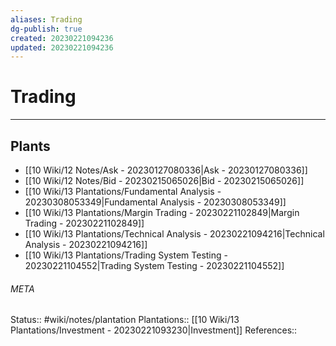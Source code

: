 ```yaml
---
aliases: Trading
dg-publish: true
created: 20230221094236
updated: 20230221094236
---
```

# Trading
---



## Plants
- [[10 Wiki/12 Notes/Ask - 20230127080336\|Ask - 20230127080336]]
- [[10 Wiki/12 Notes/Bid - 20230215065026\|Bid - 20230215065026]]
- [[10 Wiki/13 Plantations/Fundamental Analysis - 20230308053349\|Fundamental Analysis - 20230308053349]]
- [[10 Wiki/13 Plantations/Margin Trading - 20230221102849\|Margin Trading - 20230221102849]]
- [[10 Wiki/13 Plantations/Technical Analysis - 20230221094216\|Technical Analysis - 20230221094216]]
- [[10 Wiki/13 Plantations/Trading System Testing - 20230221104552\|Trading System Testing - 20230221104552]]




###### META
Status:: #wiki/notes/plantation
Plantations:: [[10 Wiki/13 Plantations/Investment - 20230221093230\|Investment]]
References:: 
